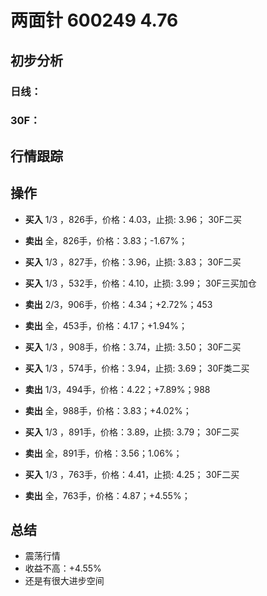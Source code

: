 # 两面针 600249 4.76
## 初步分析
### 日线：
  
### 30F：
  
## 行情跟踪
  
## 操作
  - **买入** 1/3 ，826手，价格：4.03，止损: 3.96； 30F二买
  - **卖出** 全，826手，价格：3.83；-1.67%；

  - **买入** 1/3 ，827手，价格：3.96，止损: 3.83； 30F二买
  - **买入** 1/3 ，532手，价格：4.10，止损: 3.99； 30F三买加仓
  - **卖出** 2/3，906手，价格：4.34；+2.72%；453
  - **卖出** 全，453手，价格：4.17；+1.94%；

  - **买入** 1/3 ，908手，价格：3.74，止损: 3.50； 30F二买
  - **买入** 1/3 ，574手，价格：3.94，止损: 3.69； 30F类二买
  - **卖出** 1/3，494手，价格：4.22；+7.89%；988
  - **卖出** 全，988手，价格：3.83；+4.02%；

  - **买入** 1/3 ，891手，价格：3.89，止损: 3.79； 30F二买
  - **卖出** 全，891手，价格：3.56；1.06%；

  - **买入** 1/3 ，763手，价格：4.41，止损: 4.25； 30F二买
  - **卖出** 全，763手，价格：4.87；+4.55%；

## 总结
  - 震荡行情
  - 收益不高：+4.55%
  - 还是有很大进步空间
  
